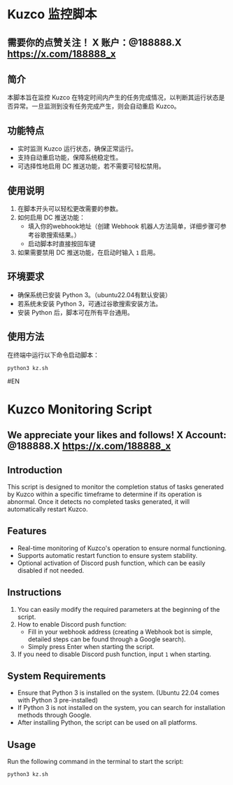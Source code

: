 # Kuzco 监控脚本

## 需要你的点赞关注！ X 账户：@188888.X https://x.com/188888_x

## 简介

本脚本旨在监控 Kuzco 在特定时间内产生的任务完成情况，以判断其运行状态是否异常。一旦监测到没有任务完成产生，则会自动重启 Kuzco。

## 功能特点

- 实时监测 Kuzco 运行状态，确保正常运行。
- 支持自动重启功能，保障系统稳定性。
- 可选择性地启用 DC 推送功能，若不需要可轻松禁用。

## 使用说明

1. 在脚本开头可以轻松更改需要的参数。
2. 如何启用 DC 推送功能：
   - 填入你的webhook地址（创建 Webhook 机器人方法简单，详细步骤可参考谷歌搜索结果。）
   - 启动脚本时直接按回车键
3. 如果需要禁用 DC 推送功能，在启动时输入 `1` 启用。

## 环境要求

- 确保系统已安装 Python 3。（ubuntu22.04有默认安装）
- 若系统未安装 Python 3，可通过谷歌搜索安装方法。
- 安装 Python 后，脚本可在所有平台通用。

## 使用方法

在终端中运行以下命令启动脚本：

```
python3 kz.sh
```



#EN

# Kuzco Monitoring Script

## We appreciate your likes and follows! X Account: @188888.X https://x.com/188888_x

## Introduction

This script is designed to monitor the completion status of tasks generated by Kuzco within a specific timeframe to determine if its operation is abnormal. Once it detects no completed tasks generated, it will automatically restart Kuzco.

## Features

- Real-time monitoring of Kuzco's operation to ensure normal functioning.
- Supports automatic restart function to ensure system stability.
- Optional activation of Discord push function, which can be easily disabled if not needed.

## Instructions

1. You can easily modify the required parameters at the beginning of the script.
2. How to enable Discord push function:
   - Fill in your webhook address (creating a Webhook bot is simple, detailed steps can be found through a Google search).
   - Simply press Enter when starting the script.
3. If you need to disable Discord push function, input `1` when starting.

## System Requirements

- Ensure that Python 3 is installed on the system. (Ubuntu 22.04 comes with Python 3 pre-installed)
- If Python 3 is not installed on the system, you can search for installation methods through Google.
- After installing Python, the script can be used on all platforms.

## Usage

Run the following command in the terminal to start the script:

```
python3 kz.sh
```
